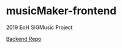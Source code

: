 # musicMaker-frontend
2019 EoH SIGMusic Project

[Backend Repo](https://github.com/SIGMusic/musicMaker-backend)
